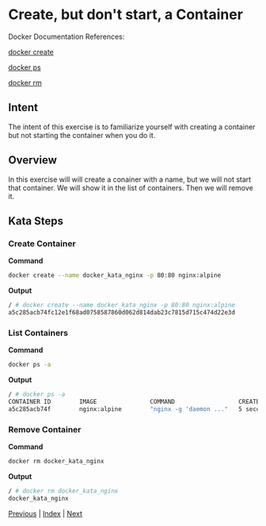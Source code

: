 # Create, but don't start, a Container

Docker Documentation References:

[docker create](https://docs.docker.com/engine/reference/commandline/create/)

[docker ps](https://docs.docker.com/engine/reference/commandline/ps/)

[docker rm](https://docs.docker.com/engine/reference/commandline/rm/)

## Intent

The intent of this exercise is to familiarize yourself with creating a container but not starting the container when you do it.

## Overview

In this exercise will will create a conainer with a name, but we will not start that container. We will show it in the list of containers. Then we will remove it.

## Kata Steps

### Create Container

**Command**

```bash
docker create --name docker_kata_nginx -p 80:80 nginx:alpine
```

**Output**

```bash
/ # docker create --name docker_kata_nginx -p 80:80 nginx:alpine
a5c285acb74fc12e1f68ad0758587860d062d814dab23c7815d715c474d22e3d
```

### List Containers

**Command**

```bash
docker ps -a
```

**Output**

```bash
/ # docker ps -a
CONTAINER ID        IMAGE               COMMAND                  CREATED             STATUS              PORTS               NAMES
a5c285acb74f        nginx:alpine        "nginx -g 'daemon ..."   5 seconds ago       Created                                 docker_kata_nginx
```

### Remove Container

**Command**

```bash
docker rm docker_kata_nginx
```

**Output**

```bash
/ # docker rm docker_kata_nginx
docker_kata_nginx
```

[Previous](32_attach_container.md) | [Index](README.md) | [Next](34_image_history.md)
